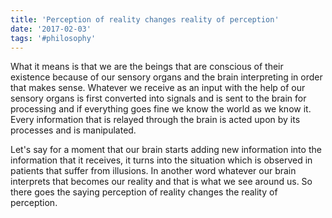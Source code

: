 ```yaml
---
title: 'Perception of reality changes reality of perception'
date: '2017-02-03'
tags: '#philosophy'
---
```


What it means is that we are the beings that are conscious of their existence because of our sensory organs and the brain interpreting in order that makes sense. Whatever we receive as an input with the help of our sensory organs is first converted into signals and is sent to the brain for processing and if everything goes fine we know the world as we know it. Every information that is relayed through the brain is acted upon by its processes and is manipulated.

Let's say for a moment that our brain starts adding new information into the information that it receives, it turns into the situation which is observed in patients that suffer from illusions. In another word whatever our brain interprets that becomes our reality and that is what we see around us. So there goes the saying perception of reality changes the reality of perception.
